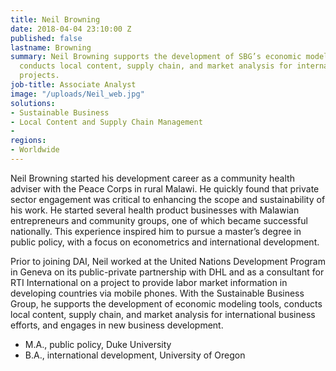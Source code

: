 ```yaml
---
title: Neil Browning
date: 2018-04-04 23:10:00 Z
published: false
lastname: Browning
summary: Neil Browning supports the development of SBG’s economic modeling tools and
  conducts local content, supply chain, and market analysis for international business
  projects.
job-title: Associate Analyst
image: "/uploads/Neil_web.jpg"
solutions:
- Sustainable Business
- Local Content and Supply Chain Management
- 
regions:
- Worldwide
---
```


Neil Browning started his development career as a community health adviser with the Peace Corps in rural Malawi. He quickly found that private sector engagement was critical to enhancing the scope and sustainability of his work. He started several health product businesses with Malawian entrepreneurs and community groups, one of which became successful nationally. This experience inspired him to pursue a master’s degree in public policy, with a focus on econometrics and international development.

Prior to joining DAI, Neil worked at the United Nations Development Program in Geneva on its public-private partnership with DHL and as a consultant for RTI International on a project to provide labor market information in developing countries via mobile phones. With the Sustainable Business Group, he supports the development of economic modeling tools, conducts local content, supply chain, and market analysis for international business efforts, and engages in new business development.

* M.A., public policy, Duke University
* B.A., international development, University of Oregon